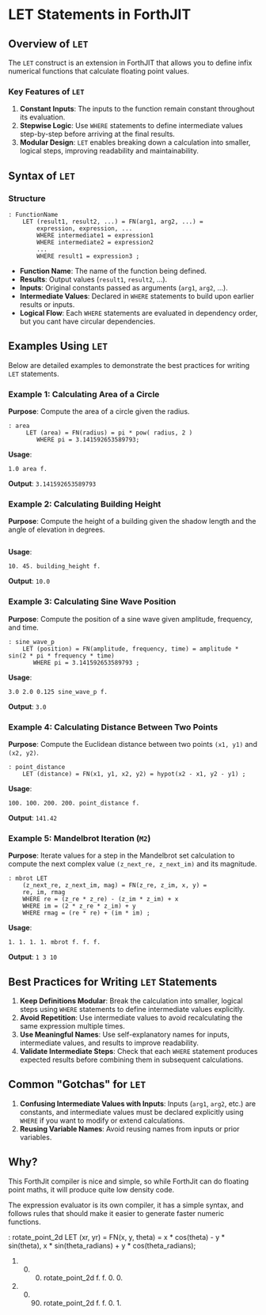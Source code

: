 # LET Statements in ForthJIT

## Overview of `LET`

The `LET` construct is an extension in ForthJIT that allows you to define infix numerical functions that calculate floating point values.

### **Key Features of `LET`**
1. **Constant Inputs**: The inputs to the function remain constant throughout its evaluation.
2. **Stepwise Logic**: Use `WHERE` statements to define intermediate values step-by-step before arriving at the final results.
3. **Modular Design**: `LET` enables breaking down a calculation into smaller, logical steps, improving readability and maintainability.

## Syntax of `LET`
### **Structure**
``` forth
: FunctionName 
    LET (result1, result2, ...) = FN(arg1, arg2, ...) = 
        expression, expression, ...
        WHERE intermediate1 = expression1
        WHERE intermediate2 = expression2
        ...
        WHERE result1 = expression3 ;
```
- **Function Name**: The name of the function being defined.
- **Results**: Output values (`result1`, `result2`, ...).
- **Inputs**: Original constants passed as arguments (`arg1`, `arg2`, ...).
- **Intermediate Values**: Declared in `WHERE` statements to build upon earlier results or inputs.
- **Logical Flow**: Each `WHERE` statements are evaluated in dependency order, but you cant have circular dependencies.

## Examples Using `LET`
Below are detailed examples to demonstrate the best practices for writing `LET` statements.

### Example 1: Calculating Area of a Circle
**Purpose**: Compute the area of a circle given the radius.

``` forth
: area
     LET (area) = FN(radius) = pi * pow( radius, 2 ) 
        WHERE pi = 3.141592653589793; 
```
**Usage**:
``` forth
1.0 area f.
```
**Output**:
`3.141592653589793`

### Example 2: Calculating Building Height
**Purpose**: Compute the height of a building given the shadow length and the angle of elevation in degrees.
``` forth

```
**Usage**:
``` forth
10. 45. building_height f.
```
**Output**:
`10.0`
### Example 3: Calculating Sine Wave Position
**Purpose**: Compute the position of a sine wave given amplitude, frequency, and time.
``` forth
: sine_wave_p 
    LET (position) = FN(amplitude, frequency, time) = amplitude * sin(2 * pi * frequency * time) 
       WHERE pi = 3.141592653589793 ;
```
**Usage**:
``` forth
3.0 2.0 0.125 sine_wave_p f.
```
**Output**:
`3.0`
### Example 4: Calculating Distance Between Two Points
**Purpose**: Compute the Euclidean distance between two points `(x1, y1)` and `(x2, y2)`.
``` forth
: point_distance
    LET (distance) = FN(x1, y1, x2, y2) = hypot(x2 - x1, y2 - y1) ;
```
**Usage**:
``` forth
100. 100. 200. 200. point_distance f.
```
**Output**:
`141.42`
### Example 5: Mandelbrot Iteration (`M2`)
**Purpose**: Iterate values for a step in the Mandelbrot set calculation to compute the next complex value `(z_next_re, z_next_im)` and its magnitude.
``` forth
: mbrot LET 
    (z_next_re, z_next_im, mag) = FN(z_re, z_im, x, y) =
    re, im, rmag
    WHERE re = (z_re * z_re) - (z_im * z_im) + x       
    WHERE im = (2 * z_re * z_im) + y       
    WHERE rmag = (re * re) + (im * im) ;                
```
**Usage**:
``` forth
1. 1. 1. 1. mbrot f. f. f.
```
**Output**:
`1 3 10`

## Best Practices for Writing `LET` Statements
1. **Keep Definitions Modular**: Break the calculation into smaller, logical steps using `WHERE` statements to define intermediate values explicitly.
2. **Avoid Repetition**: Use intermediate values to avoid recalculating the same expression multiple times.
3. **Use Meaningful Names**: Use self-explanatory names for inputs, intermediate values, and results to improve readability.
4. **Validate Intermediate Steps**: Check that each `WHERE` statement produces expected results before combining them in subsequent calculations.

## Common "Gotchas" for `LET`
1. **Confusing Intermediate Values with Inputs**: Inputs (`arg1`, `arg2`, etc.) are constants, and intermediate values must be declared explicitly using `WHERE` if you want to modify or extend calculations.
2. **Reusing Variable Names**: Avoid reusing names from inputs or prior variables.

## Why?

This ForthJit compiler is nice and simple, so while ForthJit can do floating point maths, it will produce quite low density code.

The expression evaluator is its own compiler, it has a simple syntax, and follows rules that should make it easier to generate faster numeric functions.


: rotate_point_2d
    LET (xr, yr) = FN(x, y, theta) = 
    x * cos(theta) - y * sin(theta),
    x * sin(theta_radians) + y * cos(theta_radians);

1. 0. 0. rotate_point_2d f. f.  0. 0.     

1. 0. 90.  rotate_point_2d f. f. 0. 1.